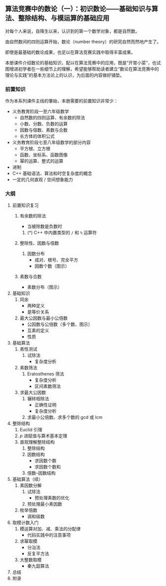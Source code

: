 ## 算法竞赛中的数论（一）：初识数论——基础知识与算法、整除结构、与模运算的基础应用

对每个人来说，自降生以来，认识到的第一个数学对象，都是自然数。

由自然数间的四则运算开始，数论（number theory）的研究自然而然地产生了。

即使是最基础的数论成果，也足以在算法竞赛实践中取得丰富成果。

本册课件介绍数论的基础知识，配以在算法竞赛中的应用，既是“开胃小菜”，也试图增进初学者在一些细节上的理解，希望能够帮助读者建立“数论在算法竞赛中的理论与实践”的基本方法论上的认识，为后面的内容做好铺垫。

### 前置知识

作为本系列课件主线的肇始，本册需要的前置知识非常少：

- 义务教育阶段一至六年级数学
  - 自然数的四则运算、有余数的除法
  - 小数、分数、负数的运算
  - 因数与倍数、素数与合数
  - 长方体的体积公式
- 义务教育阶段七至八年级数学的部分内容
  - 平方根、立方根
  - 函数、坐标系、函数图像
  - 幂的运算、整式的运算
- 进制
- C++ 基础语法、算法和时空复杂度的概念
- 一定的几何直观 / 空间想象能力

### 大纲

1. 前置知识复习
   1. 有余数的除法
      - 当被除数是负数时
      
      1. (*) C++ 中内置类型的 `/` 和 `%` 运算符
   2. 整除性、因数与倍数
      1. 因数分布
         - 成对、根号、完全平方
         - 因数个数（图示）
   3. 素数与合数
      - 素数分布（图示）
2. 基础知识
   1. 同余
      - 两种定义
      - 是等价关系
   2. 最大公因数与最小公倍数
      - 公因数与公倍数（多个数、图示）
      - 互素的定义
      - 性质
3. 基础算法
   1. 素性测试
      1. 试除法
         - 复杂度分析
   2. 素数筛法
      1. Eratosthenes 筛法
         - 复杂度分析
         - 区间素数筛法
   3. 求最大公因数
      1. 辗转相除法
         - 正确性证明
         - 复杂度分析
      2. 求最小公倍数、求多个数的 gcd 或 lcm
4. 整除结构
   1. Euclid 引理
   2. $p$ 进赋值与算术基本定理
   3. 直观理解整除结构
      1. 整除结构
      2. 因数结构
         - 求因数个数
         - 求因数个数和
      3. 倍数–因数结构
5. 基础算法（续）
   1. 素因数分解
      1. 试除法
         - 预处理素数的优化
      2. 预处理最小素因数
   2. 枚举倍数
      - 调和级数
6. 取模计数入门
   1. 模运算对加、减、乘法的分配律
      - 代码实践中的注意事项
   2. 求幂取模
      - 分治法
      - 反复平方法
   3. 大整数取模
      - 秦九韶算法
7. 总结
8. 附录
